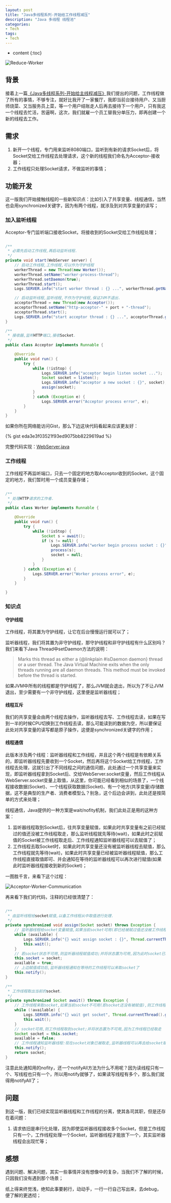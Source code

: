 ```yaml
---
layout: post
title: "Java多线程系列-开始给工作线程减压"
description: "Java 多线程 线程池"
categories:
- Tech
tags:
- Tech
---
```


* content
{:toc}

![Reduce-Worker](/css/pics/2017-11-21-reduce-worker.jpg)

## 背景

接着上一篇[《Java多线程系列-开始给主线程减压》](http://www.longtask.net/2017/11/21/reduce-from-main/)我们提出的问题，工作线程做了所有的事情，不够专注，就好比我开了一家餐厅，我即当前台接待用户、又当厨师烧菜、又当服务员上菜，等一个用户结账走人后再去接待下一个用户，只有我这一个线程去忙活，苦逼啊，这次，我们就雇一个员工替我分单压力，即再创建一个新的线程去工作。

## 需求

1. 新开一个线程，专门用来监听8080端口，监听到有新的请求Socket后，将Socket交给工作线程去处理请求，这个新的线程我们命名为Acceptor-接收器；
2. 工作线程只处理Socket请求，不做监听的事情；

## 功能开发
这一版我们开始接触线程的一些新知识点：比如引入了共享变量、线程通信，当然也会用synchronized关键字，因为有两个线程，就涉及到对共享变量的读写；

### 加入监听线程

Acceptor-专门监听端口接收Socket，将接收到的Socket交给工作线程处理；

```Java

/**
 * 必需先启动工作线程,再启动监听线程.
 */
private void start(WebServer server) {
    // 启动工作线程,工作线程,可以作为守护线程
    workerThread = new Thread(new Worker());
    workerThread.setName("worker-process-thread");
    workerThread.setDaemon(true);
    workerThread.start();
    Logs.SERVER.info("start worker thread : {} ...", workerThread.getName());

    // 启动监听线程,监听线程,不作为守护线程,保证JVM不退出.
    acceptorThread = new Thread(new Acceptor());
    acceptorThread.setName("http-acceptor-" + port + "-thread");
    acceptorThread.start();
    Logs.SERVER.info("start acceptor thread : {} ...", acceptorThread.getName());
}

/**
 * 接收器,监听HTTP端口,接收Socket.
 */
public class Acceptor implements Runnable {

    @Override
    public void run() {
        try {
            while (!isStop) {
                Logs.SERVER.info("acceptor begin listen socket ...");
                Socket socket = listen();
                Logs.SERVER.info("acceptor a new socket : {}", socket);
                assign(socket);
            }
            } catch (Exception e) {
                Logs.SERVER.error("Acceptor process error", e);
        }
    }
}

```
如果你所在网络能访问Gist，那么下边这块代码看起来应该更友好：

{% gist eda3e3f03521f93ed9075bb8229619ad %}

完整代码实现：[WebServer.java](https://github.com/studyingsina/concurrency-programming-demo/blob/master/src/main/java/com/studying/concurrency/v3/WebServer.java)

### 工作线程

工作线程不再监听端口，只去一个固定的地方取Acceptor收到的Socket，这个固定的地方，我们暂时用一个成员变量存储；

```Java

/**
 * 处理HTTP请求的工作者.
 */
public class Worker implements Runnable {

    @Override
    public void run() {
        try {
            while (!isStop) {
                Socket s = await();
                if (s != null) {
                    Logs.SERVER.info("worker begin process socket : {}", socket);
                    process(s);
                    socket = null;
                }
            }
        } catch (Exception e) {
            Logs.SERVER.error("Worker process error", e);
        }
    }

}

```

### 知识点

#### 守护线程
工作线程，将其置为守护线程，让它在后台慢慢运行就可以了；

监听器线程，我们将其置为非守护线程，那守护线程和非守护线程有什么区别吗？我们来看下Java Thread中setDaemon方法的说明：

> Marks this thread as either a {@linkplain #isDaemon daemon} thread or a user thread. The Java Virtual Machine exits when the only threads running are all daemon threads.
> This method must be invoked before the thread is started.

如果JVM中所有的线程都是守护线程了，那么JVM就会退出，所以为了不让JVM退出，至少需要有一个非守护线程，这里便是监听器线程；

#### 线程互斥

我们的共享变量会由两个线程去操作，监听器线程去写、工作线程去读，如果在写到一半的时候CPU切换到工作线程去读，那么可能读到的数据为空，所以要保证此处对共享变量的读写都是原子操作，这便是synchronized关键字的作用；

#### 线程通信
此版本涉及两个线程：监听器线程和工作线程，并且这个两个线程是有依赖关系的，即监听器线程先要收到一个Socket，然后再将这个Socket给工作线程，工作线程去处理，这就引出了不同线程之间的通信问题，此处通过一个共享变量来实现，即监听器线程拿到Socket后、交给WebServer.socket变量，然后工作线程从WebServer.socket变量上取值，从这里，你可能已经看到相似的场景了，一个线程接收数据(Socket)、一个线程获取数据(Socket)、有一个地方(共享变量)存储数据，这不是典型的生产者、消费者模型么？别急，这个后边会讲到，此处还是按简单的方式来处理；

线程通信，Java提供的一种方案是wait/nofity机制，我们此处正是用的这种方案：

1. 监听器线程取到Socket后，往共享变量赋值，如果此时共享变量有之前已经赋过的值还没被工作线程取走，那么监听线程就先等待(wait)，如果此时之前赋值的Socket被工作线程取走后、工作线程通知监听器线程可以去赋值了；
2. 工作线程去取Socket时，如果此时共享变量还没有被监听器线程去赋值，那么工作线程就先等待(wait)，如果此时共享变量已经被监听器线程赋值，那么工作线程直接取值即可、并会通知在等待的监听器线程可以再次进行赋值(如果此时监听器线程接收到新的Socket)；

一图胜千言，来看下这个过程：

![Acceptor-Worker-Communication](/css/pics/2017-11-22-worker-acceptor-communication.jpg)

再来看下我们的代码，注释的已经很清楚了：

```Java

/**
 * 由监听线程给socket赋值,以备工作线程从中取值进行处理.
 */
private synchronized void assign(Socket socket) throws Exception {
    // 监听器线程给socket变量赋值,如果当前socket可用(即已经被赋过值还没被工作线程取走),则监听器线程进行等待
    while (available) {
        Logs.SERVER.info("{} wait assign socket : {}", Thread.currentThread().getName(), socket);
        this.wait();
    }
    // 若socket状态不可用,则监听器线程赋值成功;并将状态置为可用,因为此时socket已经有值,可以让工作线程来取
    this.socket = socket;
    available = true;
    // 上边赋值成功后,监听器线程通知在等待的工作线程可以来取socket了
    this.notify();
}

/**
 * 工作线程取出当前的socket.
 */
private synchronized Socket await() throws Exception {
    // 工作线程来取socket,如果当前socket不可用(即socket还没有被赋值),则工作线程进行等待
    while (!available) {
        Logs.SERVER.info("{} wait get socket", Thread.currentThread().getName());
        this.wait();
    }
    // socket可用,则工作线程取到socket;并将状态置为不可用,因为工作线程已经取走
    Socket socket = this.socket;
    available = false;
    // 工作线程通知监听器线程:现在socket对象已被取走,监听器线程可以再去给socket赋值了
    this.notify();
    return socket;
}

```

注意此处通知用的nofity，还一个notifyAll方法为什么不用呢？因为读线程只有一个、写线程也只有一个，所以用notify就够了，如果读写线程有多个，那么我们就得用notifyAll了；

## 问题

到这一版，我们已经实现监听器线程和工作线程的分离，使其各司其职，但是还存在着问题：

1. 请求依旧是串行化处理，因为即使监听器线程接收多个Socket，但是工作线程只有一个，工作线程处理一个Socket，监听器线程才能放下一个，其实监听器线程会出现忙等；

## 感想

遇到问题、解决问题，其实一些事情并没有想像中的复杂，当我们不了解的时候，只因我们没有遇到那个场景；

纸上得来终觉浅，绝知此事要躬行，动动手，一行一行自己写出来，去debug，便了解的更透彻；
